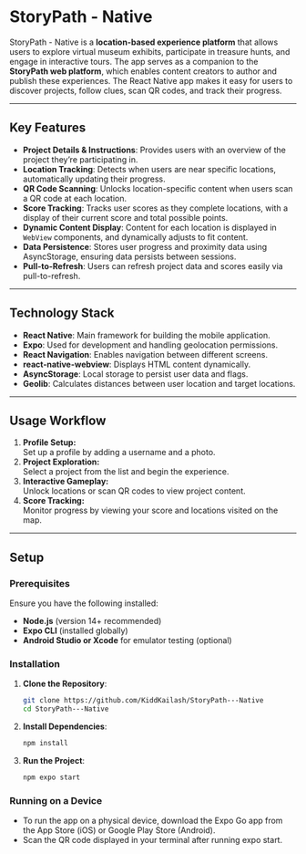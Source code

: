 # **StoryPath - Native**

StoryPath - Native is a **location-based experience platform** that allows users to explore virtual museum exhibits, participate in treasure hunts, and engage in interactive tours. The app serves as a companion to the **StoryPath web platform**, which enables content creators to author and publish these experiences. The React Native app makes it easy for users to discover projects, follow clues, scan QR codes, and track their progress.

---

## **Key Features**

- **Project Details & Instructions**: Provides users with an overview of the project they’re participating in.
- **Location Tracking**: Detects when users are near specific locations, automatically updating their progress.
- **QR Code Scanning**: Unlocks location-specific content when users scan a QR code at each location.
- **Score Tracking**: Tracks user scores as they complete locations, with a display of their current score and total possible points.
- **Dynamic Content Display**: Content for each location is displayed in `WebView` components, and dynamically adjusts to fit content.
- **Data Persistence**: Stores user progress and proximity data using AsyncStorage, ensuring data persists between sessions.
- **Pull-to-Refresh**: Users can refresh project data and scores easily via pull-to-refresh.

---

## **Technology Stack**

- **React Native**: Main framework for building the mobile application.
- **Expo**: Used for development and handling geolocation permissions.
- **React Navigation**: Enables navigation between different screens.
- **react-native-webview**: Displays HTML content dynamically.
- **AsyncStorage**: Local storage to persist user data and flags.
- **Geolib**: Calculates distances between user location and target locations.

---

## **Usage Workflow**

1. **Profile Setup:**  
   Set up a profile by adding a username and a photo.
2. **Project Exploration:**  
   Select a project from the list and begin the experience.
3. **Interactive Gameplay:**  
   Unlock locations or scan QR codes to view project content.
4. **Score Tracking:**  
   Monitor progress by viewing your score and locations visited on the map.

---

## Setup

### Prerequisites

Ensure you have the following installed:

- **Node.js** (version 14+ recommended)
- **Expo CLI** (installed globally)
- **Android Studio or Xcode** for emulator testing (optional)

### Installation

1. **Clone the Repository**:

   ```bash
   git clone https://github.com/KiddKailash/StoryPath---Native
   cd StoryPath---Native
   ```

2. **Install Dependencies**:
   ```bash
   npm install
   ```
3. **Run the Project**:
   ```bash
   npm expo start
   ```

### Running on a Device

- To run the app on a physical device, download the Expo Go app from the App Store (iOS) or Google Play Store (Android).
- Scan the QR code displayed in your terminal after running expo start.
